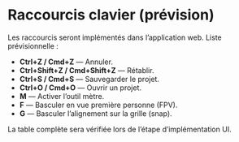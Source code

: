 # Raccourcis clavier (prévision)

Les raccourcis seront implémentés dans l’application web. Liste prévisionnelle :

- **Ctrl+Z / Cmd+Z** — Annuler.
- **Ctrl+Shift+Z / Cmd+Shift+Z** — Rétablir.
- **Ctrl+S / Cmd+S** — Sauvegarder le projet.
- **Ctrl+O / Cmd+O** — Ouvrir un projet.
- **M** — Activer l’outil mètre.
- **F** — Basculer en vue première personne (FPV).
- **G** — Basculer l’alignement sur la grille (snap).

La table complète sera vérifiée lors de l’étape d’implémentation UI.
